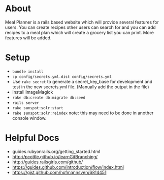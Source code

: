# About
Meal Planner is a rails based website which will provide several features for users.  You can create recipes other users can search for and you can add recipes to a meal plan which will create a grocery list you can print.  More features will be added.

# Setup
- `bundle install`
- `cp config/secrets.yml.dist config/secrets.yml`
- Use `rake secret` to generate a secret_key_base for development and test in the new secrets.yml file. (Manually add the output in the file)
- install ImageMagick
- `rake db:create db:migrate db:seed`
- `rails server`
- `rake sunspot:solr:start`
- `rake sunspot:solr:reindex` note: this may need to be done in another console window.

# Helpful Docs
- guides.rubyonrails.org/getting_started.html
- http://pcottle.github.io/learnGitBranching/
- http://guides.railsgirls.com/github/
- https://guides.github.com/introduction/flow/index.html
- https://gist.github.com/hofmannsven/6814451